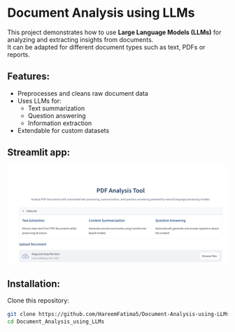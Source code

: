 # Document Analysis using LLMs

This project demonstrates how to use **Large Language Models (LLMs)** for analyzing and extracting insights from documents.  
It can be adapted for different document types such as text, PDFs or reports.


## Features:
- Preprocesses and cleans raw document data  
- Uses LLMs for:
  - Text summarization
  - Question answering
  - Information extraction  
- Extendable for custom datasets

## Streamlit app:

![demo](https://github.com/HareemFatima5/Document-Analysis-using-LLMs/blob/main/document%20analysis.PNG)

## Installation:

Clone this repository:
```bash
git clone https://github.com/HareemFatima5/Document-Analysis-using-LLMs.git
cd Document_Analysis_using_LLMs
